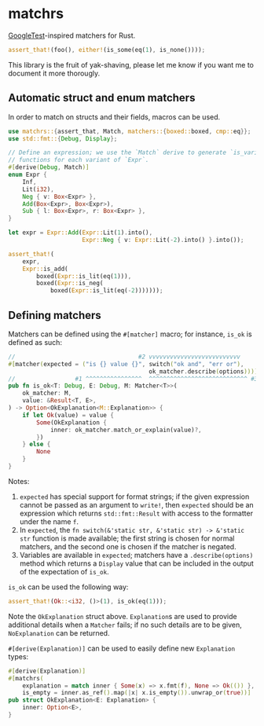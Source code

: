 # matchrs

[GoogleTest](https://google.github.io/googletest/)-inspired matchers for Rust.

```rust
assert_that!(foo(), either!(is_some(eq(1), is_none())));
```

This library is the fruit of yak-shaving, please let me know if you want me to
document it more thorougly.

## Automatic struct and enum matchers

In order to match on structs and their fields, macros can be used.

```rust
use matchrs::{assert_that, Match, matchers::{boxed::boxed, cmp::eq}};
use std::fmt::{Debug, Display};

// Define an expression; we use the `Match` derive to generate `is_variant`
// functions for each variant of `Expr`.
#[derive(Debug, Match)]
enum Expr {
    Inf,
    Lit(i32),
    Neg { v: Box<Expr> },
    Add(Box<Expr>, Box<Expr>),
    Sub { l: Box<Expr>, r: Box<Expr> },
}

let expr = Expr::Add(Expr::Lit(1).into(),
                     Expr::Neg { v: Expr::Lit(-2).into() }.into());

assert_that!(
    expr,
    Expr::is_add(
        boxed(Expr::is_lit(eq(1))),
        boxed(Expr::is_neg(
            boxed(Expr::is_lit(eq(-2)))))));
```

## Defining matchers

Matchers can be defined using the `#[matcher]` macro; for instance, `is_ok` is
defined as such:

```rust
//                                   #2 vvvvvvvvvvvvvvvvvvvvvvvvvv
#[matcher(expected = ("is {} value {}", switch("ok and", "err or"),
                                        ok_matcher.describe(options)))]
//                 #1 ^^^^^^^^^^^^^^^^  ^^^^^^^^^^^^^^^^^^^^^^^^^^^^ #3
pub fn is_ok<T: Debug, E: Debug, M: Matcher<T>>(
    ok_matcher: M,
    value: &Result<T, E>,
) -> Option<OkExplanation<M::Explanation>> {
    if let Ok(value) = value {
        Some(OkExplanation {
            inner: ok_matcher.match_or_explain(value)?,
        })
    } else {
        None
    }
}
```

Notes:
1. `expected` has special support for format strings; if the given expression
   cannot be passed as an argument to `write!`, then `expected` should be an
   expression which returns `std::fmt::Result` with access to the formatter
   under the name `f`.
2. In `expected`, the `fn switch(&'static str, &'static str) -> &'static str`
   function is made available; the first string is chosen for normal matchers,
   and the second one is chosen if the matcher is negated.
3. Variables are available in `expected`; matchers have a `.describe(options)`
   method which returns a `Display` value that can be included in the output
   of the expectation of `is_ok`.

`is_ok` can be used the following way:

```rust
assert_that!(Ok::<i32, ()>(1), is_ok(eq(1)));
```

Note the `OkExplanation` struct above. `Explanation`s are used to provide
additional details when a `Matcher` fails; if no such details are to be
given, `NoExplanation` can be returned.

`#[derive(Explanation)]` can be used to easily define new `Explanation`
types:

```rust
#[derive(Explanation)]
#[matchrs(
    explanation = match inner { Some(x) => x.fmt(f), None => Ok(()) },
    is_empty = inner.as_ref().map(|x| x.is_empty()).unwrap_or(true))]
pub struct OkExplanation<E: Explanation> {
    inner: Option<E>,
}
```
